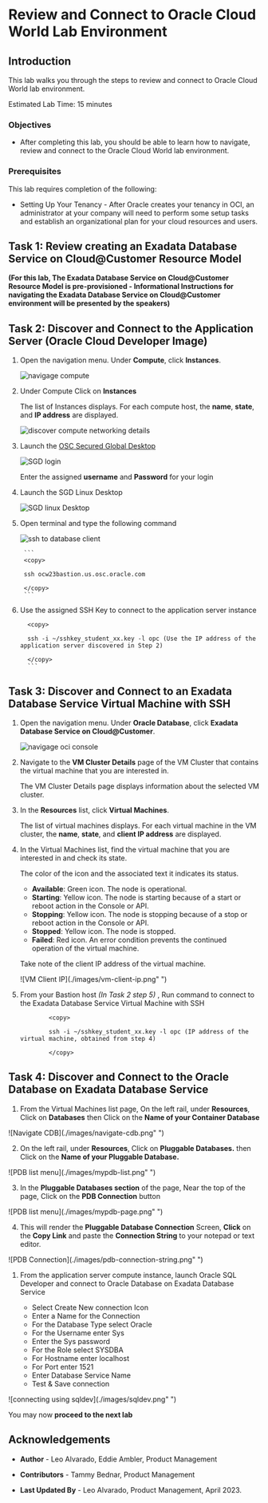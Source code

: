 


# Review and Connect to Oracle Cloud World Lab Environment


## Introduction

This lab walks you through the steps to review and connect to Oracle Cloud World lab environment.

Estimated Lab Time: 15 minutes

<!-- Watch the video below for a quick walk-through of the lab.
[Create an Exadata Database Service on Cloud@Customer Infrastructure](youtube:DCrivNA5bs8)
-->
### Objectives

-   After completing this lab, you should be able to learn how to navigate, review and connect to the Oracle Cloud World lab environment.

### Prerequisites

This lab requires completion of the following:

* Setting Up Your Tenancy - After Oracle creates your tenancy in OCI, an administrator at your company will need to perform some setup tasks and establish an organizational plan for your cloud resources and users.




## Task 1: Review creating an Exadata Database Service on Cloud@Customer Resource Model

**(For this lab, The Exadata Database Service on Cloud@Customer Resource Model is pre-provisioned - Informational Instructions for navigating the Exadata Database Service on Cloud@Customer environment will be presented by the speakers)**

## Task 2: Discover and Connect to the Application Server (Oracle Cloud Developer Image)

1. Open the navigation menu. Under **Compute**, click **Instances**.
   
   ![navigage compute](./images/navigate-compute.png " ")

2. Under Compute Click on **Instances** 
   
   The list of Instances displays. For each compute host, the **name**, **state**, and **IP address** are displayed.

   ![discover compute networking details](./images/discover-app-server.png " ")
   
3. Launch the [OSC Secured Global Desktop](https://sgdsca.osc.oracle.com/sgd/thin.jsp?clientmode=installed) 
   
   ![SGD login](./images/sgd-login.png " ")
   
   Enter the assigned **username** and **Password** for your login

4. Launch the SGD Linux Desktop
   
   ![SGD linux Desktop](./images/sgd-linux-desktop.png " ")

5. Open terminal and type the following command 
   
   ![ssh to database client](./images/ssh-app-tool.png " ")
    <!--
        ```
        <copy>

        ssh apptool2.us.osc.oracle.com 

        </copy>
        ```
    -->
        ```
        <copy>

        ssh ocw23bastion.us.osc.oracle.com 

        </copy>
        ```
<!--
1. Open the readme file to see the key to access both VM Cluster and Database client instance via SSH
   
    Watch the video below for a quick walk-through of the lab.
   [Create an Exadata Database Service on Cloud@Customer Infrastructure](youtube:DCrivNA5bs8)

   
    ```
     <copy>

     cat /nas/pocs/ocw169536/README.txt

     </copy>
     ```

      ```
     <copy>

     cat /ocw23/sshkey_student_xx.txt

     </copy>
     ```
-->

6. Use the assigned SSH Key to connect to the application server instance
   
      ```
        <copy>

        ssh -i ~/sshkey_student_xx.key -l opc (Use the IP address of the application server discovered in Step 2)

        </copy>
        ```
## Task 3: Discover and Connect to an Exadata Database Service Virtual Machine with SSH 

1. Open the navigation menu. Under **Oracle Database**, click **Exadata Database Service on Cloud@Customer**.
   
   ![navigage oci console](./images/navigateocimenu.png " ")

2. Navigate to the **VM Cluster Details** page of the VM Cluster that contains the virtual machine that you are interested in.

    The VM Cluster Details page displays information about the selected VM cluster.

3. In the **Resources** list, click **Virtual Machines**.

    The list of virtual machines displays. For each virtual machine in the VM cluster, the **name**, **state**, and **client IP address** are displayed.

4. In the Virtual Machines list, find the virtual machine that you are interested in and check its state.

    The color of the icon and the associated text it indicates its status.

      * **Available**: Green icon. The node is operational.
      * **Starting**: Yellow icon. The node is starting because of a start or reboot action in the Console or API.
      * **Stopping**: Yellow icon. The node is stopping because of a stop or reboot action in the Console or API.
      * **Stopped**: Yellow icon. The node is stopped.
      * **Failed**: Red icon. An error condition prevents the continued operation of the virtual machine.

    Take note of the client IP address of the virtual machine.

    ![VM Client IP](./images/vm-client-ip.png" ")

1. From your Bastion host *(In Task 2 step 5)* , Run command to connect to the Exadata Database Service Virtual Machine with SSH

      ```
              <copy>

              ssh -i ~/sshkey_student_xx.key -l opc (IP address of the virtual machine, obtained from step 4)

              </copy>
      ```
       

## Task 4: Discover and Connect to the Oracle Database on Exadata Database Service

1. From the Virtual Machines list page, On the left rail, under **Resources**, Click on **Databases** then Click on the **Name of your Container Database** 

  ![Navigate CDB](./images/navigate-cdb.png" ")

2. On the left rail, under **Resources**, Click on **Pluggable Databases.** then Click on the **Name of your Pluggable Database.**

  ![PDB list menu](./images/mypdb-list.png" ")

3. In the **Pluggable Databases section** of the page, Near the top of the page, Click on the **PDB Connection** button

  ![PDB list menu](./images/mypdb-page.png" ")

4. This will render the **Pluggable Database Connection** Screen, **Click** on the **Copy  Link** and paste the **Connection String** to your notepad or text editor.

  ![PDB Connection](./images/pdb-connection-string.png" ")

1. From the application server compute instance, launch Oracle SQL Developer and connect to Oracle Database on Exadata Database Service

      * Select Create New connection Icon
      * Enter a Name for the Connection
      * For the Database Type select Oracle
      * For the Username enter Sys
      * Enter the Sys password
      * For the Role select SYSDBA
      * For Hostname enter localhost
      * For Port enter 1521
      * Enter Database Service Name
      * Test & Save connection

  ![connecting using sqldev](./images/sqldev.png" ")


You may now **proceed to the next lab**

<!--
## Learn More

* Click [here](https://docs.oracle.com/en/engineered-systems/exadata-cloud-at-customer/ecccm/ecc-provisioning.html#GUID-4CB5B5E1-E853-4CA2-B43D-54CD18A8F28A) to learn more about Creating Infrastructure resource for Exadata Database Service on Cloud@Customer.

-->
## Acknowledgements

* **Author** - Leo Alvarado, Eddie Ambler, Product Management

* **Contributors** - Tammy Bednar, Product Management

* **Last Updated By** - Leo Alvarado, Product Management, April 2023.
